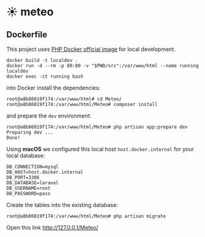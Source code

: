 # ☀️ meteo

## Dockerfile
This project uses [PHP Docker official image](https://hub.docker.com/_/php) for local development.
```
docker build -t localdev .
docker run -d --rm -p 80:80 -v "$PWD/src":/var/www/html --name running localdev
docker exec -it running bash
```

into Docker install the dependencies:
```
root@a8b86019f174:/var/www/html# cd Meteo/
root@a8b86019f174:/var/www/html/Meteo# composer install
```

and prepare the `dev` environment:
```
root@a8b86019f174:/var/www/html/Meteo# php artisan app:prepare dev
Preparing dev ...
Done!
```

Using **macOS** we configured this local host `host.docker.internal` for your local database:
```
DB_CONNECTION=mysql
DB_HOST=host.docker.internal
DB_PORT=3306
DB_DATABASE=laravel
DB_USERNAME=root
DB_PASSWORD=pass
```

Create the tables into the existing database:
```
root@a8b86019f174:/var/www/html/Meteo# php artisan migrate
```

Open this link http://127.0.0.1/Meteo/
